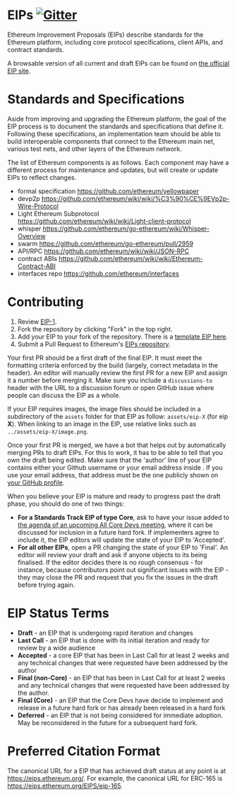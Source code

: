 # EIPs [![Gitter](https://badges.gitter.im/Join%20Chat.svg)](https://gitter.im/ethereum/EIPs?utm_source=badge&utm_medium=badge&utm_campaign=pr-badge)
Ethereum Improvement Proposals (EIPs) describe standards for the Ethereum platform, including core protocol specifications, client APIs, and contract standards.

A browsable version of all current and draft EIPs can be found on [the official EIP site](http://eips.ethereum.org/).

# Standards and Specifications

Aside from improving and upgrading the Ethereum platform, the goal of the EIP process is to document the standards and specifications that define it. Following these specifications, an implementation team should be able to build interoperable components that connect to the Ethereum main net, various test nets, and other layers of the Ethereum network.

The list of Ethereum components is as follows. Each component may have a different process for maintenance and updates, but will create or update EIPs to reflect changes.

<!-- EDITORS / MAINTAINERS for each of the below -->

* formal specification https://github.com/ethereum/yellowpaper <!-- TO BE REPLACED with Jello Paper -->
* devp2p https://github.com/ethereum/wiki/wiki/%C3%90%CE%9EVp2p-Wire-Protocol
* Light Ethereum Subprotocol https://github.com/ethereum/wiki/wiki/Light-client-protocol
* whisper https://github.com/ethereum/go-ethereum/wiki/Whisper-Overview
* swarm https://github.com/ethereum/go-ethereum/pull/2959
* API/RPC https://github.com/ethereum/wiki/wiki/JSON-RPC
* contract ABIs https://github.com/ethereum/wiki/wiki/Ethereum-Contract-ABI
* interfaces repo https://github.com/ethereum/interfaces

<!-- TEST NET DEFINITIONS? -->

# Contributing

 1. Review [EIP-1](EIPS/eip-1.md).
 2. Fork the repository by clicking "Fork" in the top right.
 3. Add your EIP to your fork of the repository. There is a [template EIP here](eip-X.md).
 4. Submit a Pull Request to Ethereum's [EIPs repository](https://github.com/ethereum/EIPs).

Your first PR should be a first draft of the final EIP. It must meet the formatting criteria enforced by the build (largely, correct metadata in the header). An editor will manually review the first PR for a new EIP and assign it a number before merging it. Make sure you include a `discussions-to` header with the URL to a discussion forum or open GitHub issue where people can discuss the EIP as a whole.

If your EIP requires images, the image files should be included in a subdirectory of the `assets` folder for that EIP as follow: `assets/eip-X` (for eip **X**). When linking to an image in the EIP, use relative links such as `../assets/eip-X/image.png`.

Once your first PR is merged, we have a bot that helps out by automatically merging PRs to draft EIPs. For this to work, it has to be able to tell that you own the draft being edited. Make sure that the 'author' line of your EIP contains either your Github username or your email address inside <triangular brackets>. If you use your email address, that address must be the one publicly shown on [your GitHub profile](https://github.com/settings/profile).

When you believe your EIP is mature and ready to progress past the draft phase, you should do one of two things:

 - **For a Standards Track EIP of type Core**, ask to have your issue added to [the agenda of an upcoming All Core Devs meeting](https://github.com/ethereum/pm/issues), where it can be discussed for inclusion in a future hard fork. If implementers agree to include it, the EIP editors will update the state of your EIP to 'Accepted'.
 - **For all other EIPs**, open a PR changing the state of your EIP to 'Final'. An editor will review your draft and ask if anyone objects to its being finalised. If the editor decides there is no rough consensus - for instance, because contributors point out significant issues with the EIP - they may close the PR and request that you fix the issues in the draft before trying again.

# EIP Status Terms
* **Draft** - an EIP that is undergoing rapid iteration and changes
* **Last Call** - an EIP that is done with its initial iteration and ready for review by a wide audience
* **Accepted** - a core EIP that has been in Last Call for at least 2 weeks and any technical changes that were requested have been addressed by the author
* **Final (non-Core)** - an EIP that has been in Last Call for at least 2 weeks and any technical changes that were requested have been addressed by the author.
* **Final (Core)** - an EIP that the Core Devs have decide to implement and release in a future hard fork or has already been released in a hard fork
* **Deferred** - an EIP that is not being considered for immediate adoption. May be reconsidered in the future for a subsequent hard fork.

# Preferred Citation Format

The canonical URL for a EIP that has achieved draft status at any point is at https://eips.ethereum.org/. For example, the canonical URL for ERC-165 is https://eips.ethereum.org/EIPS/eip-165.
